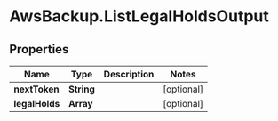 # AwsBackup.ListLegalHoldsOutput

## Properties

Name | Type | Description | Notes
------------ | ------------- | ------------- | -------------
**nextToken** | **String** |  | [optional] 
**legalHolds** | **Array** |  | [optional] 


